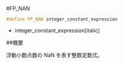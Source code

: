 #FP_NAN
```cpp
#define FP_NAN integer_constant_expression
```
* integer_constant_expression[italic]

##概要

浮動小数点数の NaN を表す整数定数式。
